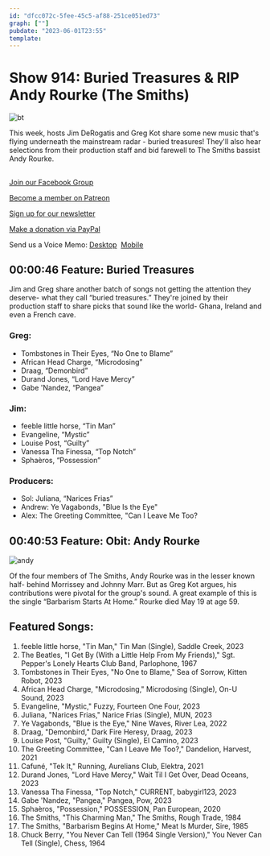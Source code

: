 ```yaml
---
id: "dfcc072c-5fee-45c5-af88-251ce051ed73"
graph: [""]
pubdate: "2023-06-01T23:55"
template: 
---
```






# Show 914: Buried Treasures & RIP Andy Rourke (The Smiths)

![bt](https://static.soundopinions.org/images/2023/buried-t.png)

This week, hosts Jim DeRogatis and Greg Kot share some new music that's flying underneath the mainstream radar - buried treasures! They'll also hear selections from their production staff and bid farewell to The Smiths bassist Andy Rourke.



## 

[Join our Facebook Group](https://bit.ly/3sivr9T)

[Become a member on Patreon](https://bit.ly/3slWZvc)

[Sign up for our newsletter](https://bit.ly/3eEvRnG)

[Make a donation via PayPal](https://bit.ly/3dmt9lU)

Send us a Voice Memo: [Desktop](bit.ly/2RyD5Ah)  [Mobile](sayhi.chat/soundops)



## 00:00:46 Feature: Buried Treasures

Jim and Greg share another batch of songs not getting the attention they deserve- what they call “buried treasures.” They're joined by their production staff to share picks that sound like the world- Ghana, Ireland and even a French cave.


### Greg:

- Tombstones in Their Eyes, “No One to Blame”
- African Head Charge, “Microdosing”
- Draag, “Demonbird”
- Durand Jones, “Lord Have Mercy”
- Gabe 'Nandez, “Pangea”


### Jim:

- feeble little horse, “Tin Man”
- Evangeline, “Mystic”
- Louise Post, “Guilty”
- Vanessa Tha Finessa, “Top Notch”
- Sphaèros, “Possession”


### Producers:

- Sol: Juliana, “Narices Frias”
- Andrew: Ye Vagabonds, "Blue Is the Eye"
- Alex: The Greeting Committee, "Can I Leave Me Too?



## 00:40:53 Feature: Obit: Andy Rourke

![andy](https://static.soundopinions.org/images/2023/smithssoundof.jpeg)

Of the four members of The Smiths, Andy Rourke was in the lesser known half- behind Morrissey and Johnny Marr. But as Greg Kot argues, his contributions were pivotal for the group's sound. A great example of this is the single “Barbarism Starts At Home.” Rourke died May 19 at age 59.



## Featured Songs:

1. feeble little horse, "Tin Man," Tin Man (Single), Saddle Creek, 2023
2. The Beatles, "I Get By (With a Little Help From My Friends)," Sgt. Pepper's Lonely Hearts Club Band, Parlophone, 1967
3. Tombstones in Their Eyes, "No One to Blame," Sea of Sorrow, Kitten Robot, 2023
4. African Head Charge, "Microdosing," Microdosing (Single), On-U Sound, 2023
5. Evangeline, "Mystic," Fuzzy, Fourteen One Four, 2023
6. Juliana, "Narices Frias," Narice Frias (Single), MUN, 2023
7. Ye Vagabonds, "Blue is the Eye," Nine Waves, River Lea, 2022
8. Draag, "Demonbird," Dark Fire Heresy, Draag, 2023
9. Louise Post, "Guilty," Guilty (Single), El Camino, 2023
10. The Greeting Committee, "Can I Leave Me Too?," Dandelion, Harvest, 2021
11. Cafuné, "Tek It," Running, Aurelians Club, Elektra, 2021
12. Durand Jones, "Lord Have Mercy," Wait Til I Get Over, Dead Oceans, 2023
13. Vanessa Tha Finessa, "Top Notch," CURRENT, babygirl123, 2023
14. Gabe 'Nandez, "Pangea," Pangea, Pow, 2023
15. Sphaèros, "Possession," POSSESSION, Pan European, 2020
16. The Smiths, "This Charming Man," The Smiths, Rough Trade, 1984
17. The Smiths, "Barbarism Begins At Home," Meat Is Murder, Sire, 1985
18. Chuck Berry, "You Never Can Tell (1964 Single Version)," You Never Can Tell (Single), Chess, 1964
